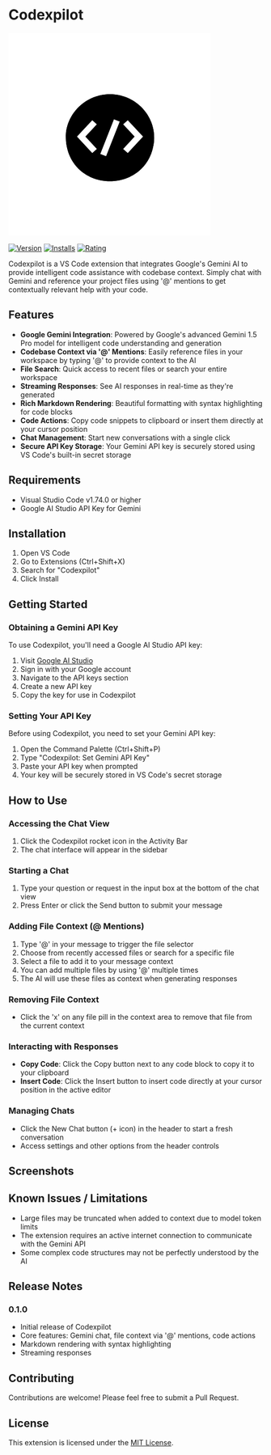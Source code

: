# Codexpilot

<!-- Insert your extension icon here -->
![Codexpilot Icon](images/icon.png)

<!-- Insert badges here -->
[![Version](https://img.shields.io/visual-studio-marketplace/v/YOUR_PUBLISHER_ID.codexpilot)](https://marketplace.visualstudio.com/items?itemName=YOUR_PUBLISHER_ID.codexpilot)
[![Installs](https://img.shields.io/visual-studio-marketplace/i/YOUR_PUBLISHER_ID.codexpilot)](https://marketplace.visualstudio.com/items?itemName=YOUR_PUBLISHER_ID.codexpilot)
[![Rating](https://img.shields.io/visual-studio-marketplace/r/YOUR_PUBLISHER_ID.codexpilot)](https://marketplace.visualstudio.com/items?itemName=YOUR_PUBLISHER_ID.codexpilot)

Codexpilot is a VS Code extension that integrates Google's Gemini AI to provide intelligent code assistance with codebase context. Simply chat with Gemini and reference your project files using '@' mentions to get contextually relevant help with your code.

## Features

- **Google Gemini Integration**: Powered by Google's advanced Gemini 1.5 Pro model for intelligent code understanding and generation
- **Codebase Context via '@' Mentions**: Easily reference files in your workspace by typing '@' to provide context to the AI
- **File Search**: Quick access to recent files or search your entire workspace
- **Streaming Responses**: See AI responses in real-time as they're generated
- **Rich Markdown Rendering**: Beautiful formatting with syntax highlighting for code blocks
- **Code Actions**: Copy code snippets to clipboard or insert them directly at your cursor position
- **Chat Management**: Start new conversations with a single click
- **Secure API Key Storage**: Your Gemini API key is securely stored using VS Code's built-in secret storage

## Requirements

- Visual Studio Code v1.74.0 or higher
- Google AI Studio API Key for Gemini

## Installation

1. Open VS Code
2. Go to Extensions (Ctrl+Shift+X)
3. Search for "Codexpilot"
4. Click Install

## Getting Started

### Obtaining a Gemini API Key

To use Codexpilot, you'll need a Google AI Studio API key:

1. Visit [Google AI Studio](https://aistudio.google.com/)
2. Sign in with your Google account
3. Navigate to the API keys section
4. Create a new API key
5. Copy the key for use in Codexpilot

### Setting Your API Key

Before using Codexpilot, you need to set your Gemini API key:

1. Open the Command Palette (Ctrl+Shift+P)
2. Type "Codexpilot: Set Gemini API Key"
3. Paste your API key when prompted
4. Your key will be securely stored in VS Code's secret storage

## How to Use

### Accessing the Chat View

1. Click the Codexpilot rocket icon in the Activity Bar
2. The chat interface will appear in the sidebar

### Starting a Chat

1. Type your question or request in the input box at the bottom of the chat view
2. Press Enter or click the Send button to submit your message

### Adding File Context (@ Mentions)

1. Type '@' in your message to trigger the file selector
2. Choose from recently accessed files or search for a specific file
3. Select a file to add it to your message context
4. You can add multiple files by using '@' multiple times
5. The AI will use these files as context when generating responses

### Removing File Context

- Click the 'x' on any file pill in the context area to remove that file from the current context

### Interacting with Responses

- **Copy Code**: Click the Copy button next to any code block to copy it to your clipboard
- **Insert Code**: Click the Insert button to insert code directly at your cursor position in the active editor

### Managing Chats

- Click the New Chat button (+ icon) in the header to start a fresh conversation
- Access settings and other options from the header controls

## Screenshots

<!-- Add screenshots demonstrating key features here -->
<!-- Example: ![Chat Interface](images/chat-interface.png) -->

## Known Issues / Limitations

- Large files may be truncated when added to context due to model token limits
- The extension requires an active internet connection to communicate with the Gemini API
- Some complex code structures may not be perfectly understood by the AI

## Release Notes

### 0.1.0

- Initial release of Codexpilot
- Core features: Gemini chat, file context via '@' mentions, code actions
- Markdown rendering with syntax highlighting
- Streaming responses

## Contributing

Contributions are welcome! Please feel free to submit a Pull Request.

## License

This extension is licensed under the [MIT License](LICENSE).
